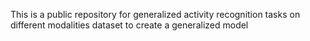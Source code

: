 This is a public repository for generalized activity recognition tasks on different modalities dataset to create a generalized model
